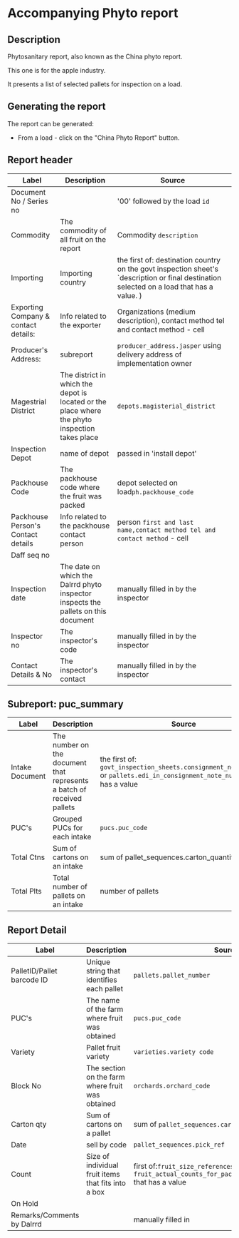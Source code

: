 # Accompanying Phyto report

## Description

Phytosanitary report, also known as the China phyto report.

This one is for the apple industry.

It presents a list of selected pallets for inspection on a load.

## Generating the report

The report can be generated:
* From a load - click on the "China Phyto Report" button.


## Report header
| Label | Description | Source |
| ----- | ----------- | ------ |
| Document No / Series no | | '00' followed by the load `id` |
| Commodity | The commodity of all fruit on the report | Commodity `description` |
| Importing | Importing country | the first of: destination country on the govt inspection sheet's `description or final destination selected on a load that has a value. ) |
| Exporting Company & contact details: | Info related to the exporter | Organizations (medium description), contact method tel and contact method - cell |
| Producer's Address: | subreport  | `producer_address.jasper`  using delivery address of implementation owner |
| Magestrial District |The district in which the depot is located or the place where the phyto inspection takes place| `depots.magisterial_district` |
|Inspection Depot | name of depot | passed in 'install depot'|
|Packhouse Code |The packhouse code where the fruit was packed | depot selected on load`ph.packhouse_code`|
|Packhouse Person's Contact details |Info related to the packhouse contact person |person `first and last name,contact method tel and contact method` - cell|
|Daff seq no | | |
|Inspection date |The date on which the Dalrrd phyto inspector inspects the pallets on this document |manually filled in by the inspector |
|Inspector no |The inspector's code |manually filled in by the inspector|
|Contact Details & No | The inspector's contact |manually filled in by the inspector |
## Subreport: puc_summary
| Label | Description | Source |
| ----- | ----------- | ------ |
|Intake Document |The number on the document that represents a batch of received pallets |the first of: `govt_inspection_sheets.consignment_note_number` or `pallets.edi_in_consignment_note_number` that has a value  |
|PUC's |Grouped PUCs for each intake | `pucs.puc_code`|
|Total Ctns |Sum of cartons on an intake| sum of pallet_sequences.carton_quantity|
|Total Plts |Total number of pallets on an intake |number of pallets |
## Report Detail
| Label | Description | Source |
| ----- | ----------- | ------ |
|PalletID/Pallet barcode ID |Unique string that identifies each pallet |`pallets.pallet_number`|
|PUC's |The name of the farm where fruit was obtained |`pucs.puc_code` |
|Variety | Pallet fruit variety|`varieties.variety code` |
|Block No | The section on the farm where fruit was obtained|`orchards.orchard_code` |
|Carton qty | Sum of cartons on a pallet|sum of `pallet_sequences.carton_quantity` |
|Date  | sell by code| `pallet_sequences.pick_ref`|
|Count |Size of individual fruit items that fits into a box |first of:`fruit_size_references.size_reference` or `fruit_actual_counts_for_packs.actual_count_for_pack`  that has a value|
|On Hold | | |
|Remarks/Comments by Dalrrd | |manually filled in |